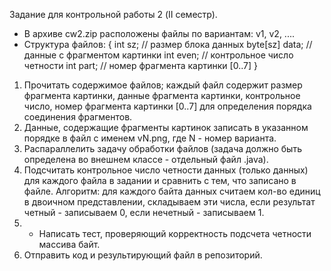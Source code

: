 Задание для контрольной работы 2 (II семестр).
- В архиве cw2.zip расположены файлы по вариантам: v1, v2, ....
- Структура файлов:
    {
	int sz; // размер блока данных
	byte[sz] data; // данные с фрагментом картинки
	int even; // контрольное число четности
	int part; // номер фрагмента картинки [0..7]
    }
1. Прочитать содержимое файлов; каждый файл содержит размер фрагмента картинки, данные фрагмента картинки, 
   контрольное число, номер фрагмента картинки [0..7] для определения порядка соединения фрагментов.
2. Данные, содержащие фрагменты картинок записать в указанном порядке в файл с именем vN.png, где N - номер варианта.
3. Распараллелить задачу обработки файлов (задача должно быть определена во внешнем классе - отдельный файл .java).
4. Подсчитать контрольное число четности данных (только данных) для каждого файла в задании и сравнить с тем, что записано в файле.
   Алгоритм: для каждого байта данных считаем кол-во единиц в двоичном представлении, складываем эти числа, если результат четный - записываем 0, если нечетный - записываем 1. 
5. + Написать тест, проверяющий корректность подсчета четности массива байт.
6. Отправить код и результирующий файл в репозиторий.
